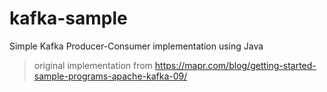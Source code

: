 # kafka-sample
Simple Kafka Producer-Consumer implementation using Java

> original implementation from https://mapr.com/blog/getting-started-sample-programs-apache-kafka-09/

